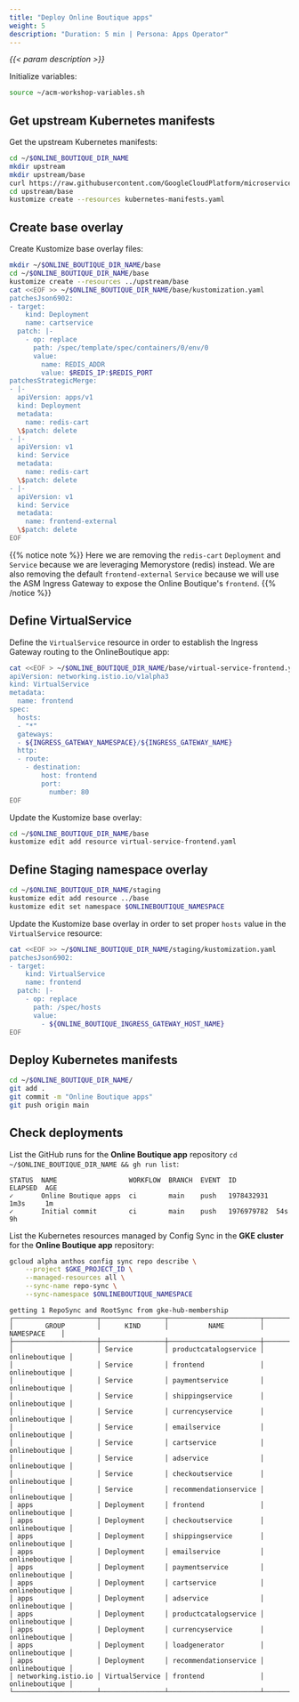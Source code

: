 ```yaml
---
title: "Deploy Online Boutique apps"
weight: 5
description: "Duration: 5 min | Persona: Apps Operator"
---
```

_{{< param description >}}_

Initialize variables:
```Bash
source ~/acm-workshop-variables.sh
```

## Get upstream Kubernetes manifests

Get the upstream Kubernetes manifests:
```Bash
cd ~/$ONLINE_BOUTIQUE_DIR_NAME
mkdir upstream
mkdir upstream/base
curl https://raw.githubusercontent.com/GoogleCloudPlatform/microservices-demo/main/release/kubernetes-manifests.yaml > upstream/base/kubernetes-manifests.yaml
cd upstream/base
kustomize create --resources kubernetes-manifests.yaml
```

## Create base overlay

Create Kustomize base overlay files:
```Bash
mkdir ~/$ONLINE_BOUTIQUE_DIR_NAME/base
cd ~/$ONLINE_BOUTIQUE_DIR_NAME/base
kustomize create --resources ../upstream/base
cat <<EOF >> ~/$ONLINE_BOUTIQUE_DIR_NAME/base/kustomization.yaml
patchesJson6902:
- target:
    kind: Deployment
    name: cartservice
  patch: |-
    - op: replace
      path: /spec/template/spec/containers/0/env/0
      value:
        name: REDIS_ADDR
        value: $REDIS_IP:$REDIS_PORT
patchesStrategicMerge:
- |-
  apiVersion: apps/v1
  kind: Deployment
  metadata:
    name: redis-cart
  \$patch: delete
- |-
  apiVersion: v1
  kind: Service
  metadata:
    name: redis-cart
  \$patch: delete
- |-
  apiVersion: v1
  kind: Service
  metadata:
    name: frontend-external
  \$patch: delete
EOF
```
{{% notice note %}}
Here we are removing the `redis-cart` `Deployment` and `Service` because we are leveraging Memorystore (redis) instead. We are also removing the default `frontend-external` `Service` because we will use the ASM Ingress Gateway to expose the Online Boutique's `frontend`.
{{% /notice %}}

## Define VirtualService

Define the `VirtualService` resource in order to establish the Ingress Gateway routing to the OnlineBoutique app:
```Bash
cat <<EOF > ~/$ONLINE_BOUTIQUE_DIR_NAME/base/virtual-service-frontend.yaml
apiVersion: networking.istio.io/v1alpha3
kind: VirtualService
metadata:
  name: frontend
spec:
  hosts:
  - "*"
  gateways:
  - ${INGRESS_GATEWAY_NAMESPACE}/${INGRESS_GATEWAY_NAME}
  http:
  - route:
    - destination:
        host: frontend
        port:
          number: 80
EOF
```

Update the Kustomize base overlay:
```Bash
cd ~/$ONLINE_BOUTIQUE_DIR_NAME/base
kustomize edit add resource virtual-service-frontend.yaml
```

## Define Staging namespace overlay

```Bash
cd ~/$ONLINE_BOUTIQUE_DIR_NAME/staging
kustomize edit add resource ../base
kustomize edit set namespace $ONLINEBOUTIQUE_NAMESPACE
```

Update the Kustomize base overlay in order to set proper `hosts` value in the `VirtualService` resource:
```Bash
cat <<EOF >> ~/$ONLINE_BOUTIQUE_DIR_NAME/staging/kustomization.yaml
patchesJson6902:
- target:
    kind: VirtualService
    name: frontend
  patch: |-
    - op: replace
      path: /spec/hosts
      value:
        - ${ONLINE_BOUTIQUE_INGRESS_GATEWAY_HOST_NAME}
EOF
```

## Deploy Kubernetes manifests

```Bash
cd ~/$ONLINE_BOUTIQUE_DIR_NAME/
git add .
git commit -m "Online Boutique apps"
git push origin main
```

## Check deployments

List the GitHub runs for the **Online Boutique app** repository `cd ~/$ONLINE_BOUTIQUE_DIR_NAME && gh run list`:
```Plaintext
STATUS  NAME                  WORKFLOW  BRANCH  EVENT  ID          ELAPSED  AGE
✓       Online Boutique apps  ci        main    push   1978432931  1m3s     1m
✓       Initial commit        ci        main    push   1976979782  54s      9h
```

List the Kubernetes resources managed by Config Sync in the **GKE cluster** for the **Online Boutique app** repository:
```Bash
gcloud alpha anthos config sync repo describe \
    --project $GKE_PROJECT_ID \
    --managed-resources all \
    --sync-name repo-sync \
    --sync-namespace $ONLINEBOUTIQUE_NAMESPACE
```
```Plaintext
getting 1 RepoSync and RootSync from gke-hub-membership
┌─────────────────────┬────────────────┬───────────────────────┬────────────────┐
│        GROUP        │      KIND      │          NAME         │   NAMESPACE    │
├─────────────────────┼────────────────┼───────────────────────┼────────────────┤
│                     │ Service        │ productcatalogservice │ onlineboutique │
│                     │ Service        │ frontend              │ onlineboutique │
│                     │ Service        │ paymentservice        │ onlineboutique │
│                     │ Service        │ shippingservice       │ onlineboutique │
│                     │ Service        │ currencyservice       │ onlineboutique │
│                     │ Service        │ emailservice          │ onlineboutique │
│                     │ Service        │ cartservice           │ onlineboutique │
│                     │ Service        │ adservice             │ onlineboutique │
│                     │ Service        │ checkoutservice       │ onlineboutique │
│                     │ Service        │ recommendationservice │ onlineboutique │
│ apps                │ Deployment     │ frontend              │ onlineboutique │
│ apps                │ Deployment     │ checkoutservice       │ onlineboutique │
│ apps                │ Deployment     │ shippingservice       │ onlineboutique │
│ apps                │ Deployment     │ emailservice          │ onlineboutique │
│ apps                │ Deployment     │ paymentservice        │ onlineboutique │
│ apps                │ Deployment     │ cartservice           │ onlineboutique │
│ apps                │ Deployment     │ adservice             │ onlineboutique │
│ apps                │ Deployment     │ productcatalogservice │ onlineboutique │
│ apps                │ Deployment     │ currencyservice       │ onlineboutique │
│ apps                │ Deployment     │ loadgenerator         │ onlineboutique │
│ apps                │ Deployment     │ recommendationservice │ onlineboutique │
│ networking.istio.io │ VirtualService │ frontend              │ onlineboutique │
└─────────────────────┴────────────────┴───────────────────────┴────────────────┘
```